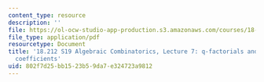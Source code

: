 ```yaml
---
content_type: resource
description: ''
file: https://ol-ocw-studio-app-production.s3.amazonaws.com/courses/18-212-algebraic-combinatorics-spring-2019/802f7d25bb1523b59da7e324723a9812_MIT18_212S19_lec7.pdf
file_type: application/pdf
resourcetype: Document
title: '18.212 S19 Algebraic Combinatorics, Lecture 7: q-factorials and q-binomial
  coefficients'
uid: 802f7d25-bb15-23b5-9da7-e324723a9812
---
```

